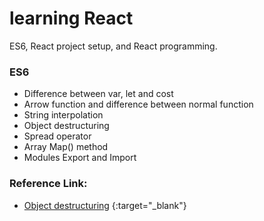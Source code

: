 # learning React
ES6, React project setup, and React programming.

### ES6
 - Difference between var, let and cost
 - Arrow function and difference between normal function
 - String interpolation
 - Object destructuring
 - Spread operator
 - Array Map() method
 - Modules Export and Import
 

### Reference Link:

 - [Object destructuring](https://dev.to/sarah_chima/object-destructuring-in-es6-3fm###) {:target="_blank"}
